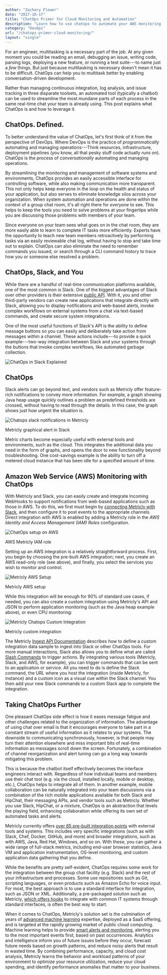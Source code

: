 ```yaml
---
author: "Zachary Flower"
date: "2017-10-17"
title: "ChatOps Primer for Cloud Monitoring and Automation"
description: "Learn how to use chatops to automate your AWS monitoring, and reduce your workload. Get feature-rich notifications about your AWS stack using Metricly."
category: "DevOps"
url: "/chatops-primer-cloud-monitoring/"
layout: "single"
---
```


For an engineer, multitasking is a necessary part of the job. At any given moment you could be reading an email, debugging an issue, writing code, parsing logs, deploying a new feature, or running a test suite---to name just a *few* things. But just because multitasking is necessary doesn't mean it has to be difficult. ChatOps can help you to multitask better by enabling conversation-driven development.

Rather than managing continuous integration, log analysis, and issue tracking in three disparate toolsets, an automated tool (typically a chatbot) can be used to streamline the most mundane parts of each process in the same real-time chat your team is already using. This post explains what ChatOps is and how to leverage it.

ChatOps. Defined.
-----------------

To better understand the value of ChatOps, let's first think of it from the perspective of DevOps. Where DevOps is the practice of *programmatically* automating and managing operations---Think resources, infrastructure, deployment pipelines (you know, all that pesky stuff code actually *runs on*). ChatOps is the process of *conversationally* automating and managing operations.

By streamlining the monitoring and management of software systems and environments, ChatOps provides an easily accessible interface for controlling software, while also making communication more transparent. This not only helps keep everyone in the loop on the health and status of your application, but also serves to eliminate knowledge silos across your organization. When system automation and operations are done within the context of a group chat room, it's all right there for *everyone* to see. This helps to keep the tools you need to solve problems at your fingertips while you are discussing those problems with members of your team.

Since everyone on your team sees what goes on in the chat room, they are more easily able to learn to complete IT tasks more efficiently. Experts have the opportunity to teach new team members retroactively by performing tasks via an easily reviewable chat log, without having to stop and take time out to explain. ChatOps can also eliminate the need to remember commands you issued, or search through a CLI command history to trace how you or someone else resolved a problem.

ChatOps, Slack, and You
-----------------------

While there are a handful of real-time communication platforms available, one of the most common is Slack. One of the biggest advantages of Slack over other providers is their extensive [public API](https://api.slack.com/slack-apps). With it, you and other third-party vendors can create new applications that integrate directly with Slack, allowing you to display notifications and web-based alerts, invoke complex workflows on external systems from a chat via text-based commands, and create secure system integrations.

One of the most useful functions of Slack's API is the ability to define message buttons so you can easily and deliberately take action from messages within a channel. These actions include---to provide a quick example---two-way integration between Slack and your systems through the buttons that invoke complex workflows, like automated garbage collection.

![ChatOps in Slack Explained](https://s3-us-west-2.amazonaws.com/com-netuitive-app-usw2-public/wp-content/uploads/2017/10/ChatOps-in-Slack-Explainedpng-1.png)


ChatOps
------------------------------------------------------------------------

Slack alerts can go beyond text, and vendors such as Metricly offer feature-rich notifications to convey more information. For example, a graph showing Java heap usage quickly outlines a problem as predefined thresholds are crossed, without having to read through the details. In this case, the graph shows just how urgent the situation is.

![Chatops slack notifications in Metricly](https://s3-us-west-2.amazonaws.com/com-netuitive-app-usw2-public/wp-content/uploads/2017/10/Chatops-slack-notifications-in-Metricly.png)

Metricly graphical alert in Slack

Metric charts become especially useful with external tools and environments, such as the cloud. This integrates the additional data you need in the form of graphs, and opens the door to new functionality beyond troubleshooting. One cost-savings example is the ability to turn off a metered cloud instance that has been idle for a specified amount of time.

Amazon Web Service (AWS) Monitoring with ChatOps
------------------------------------------------

With Metricly and Slack, you can easily create and integrate Incoming WebHooks to support notifications from web-based applications such as those in AWS. To do this, we first must begin by [connecting Metricly with Slack](https://docs.metricly.com/alerts-notifications/notifications/notifications-slack/), and then configure it to post events to the appropriate channels. Direct integration with AWS is enabled by adding a Metricly role in the *AWS Identity and Access Management (IAM) Roles* configuration.

![ChatOps setup on AWS](https://s3-us-west-2.amazonaws.com/com-netuitive-app-usw2-public/wp-content/uploads/2017/10/ChatOps-setup-on-AWS.png)

AWS Metricly IAM role

Setting up an AWS integration is a relatively straightforward process. First, you begin by choosing the pre-built AWS integration; next, you create an AWS read-only role (see above), and finally, you select the services you wish to monitor and control.

![Metricly AWS Setup](https://s3-us-west-2.amazonaws.com/com-netuitive-app-usw2-public/wp-content/uploads/2017/10/Metricly-AWS-Setup.png)

Metricly AWS setup

While this integration will be enough for 90% of standard use cases, if needed, you can also create a custom integration using Metricly's API and JSON to perform application monitoring (such as the Java heap example above), or even CPU monitoring:

![Metricly Chatops Custom Integration](https://s3-us-west-2.amazonaws.com/com-netuitive-app-usw2-public/wp-content/uploads/2017/10/Metricly-Chatops-Custom-Integration.png)

Metricly custom integration

The Metricly [Ingest API Documentation](https://docs.metricly.com/api/api-metrics/#create-a-data-sample) describes how to define a custom integration data sample to ingest into Slack or other ChatOps tools. For more manual interactions, Slack also allows you to define what are called [Slash Commands](https://api.slack.com/slash-commands) to trigger actions. By integrating various tools (Metricly, Slack, and AWS, for example), you can trigger commands that can be sent to an application or service. All you need to do is define the Slack command, the URL where you host the integration (inside Metricly, for instance) and a custom icon as a visual cue within the Slack channel. You then add your new Slack commands to a custom Slack app to complete the integration.

Taking ChatOps Further
----------------------

One pleasant ChatOps side effect is how it eases message fatigue and other challenges related to the organization of information. The advantage of using chat over email is that it encourages everyone to take part in a constant stream of useful information as it relates to your systems. The downside to communicating synchronously, however, is that people may turn their attention elsewhere and miss important bits of real-time information as messages scroll down the screen. Fortunately, a combination of channel reorganization and alert tuning can go a long way towards mitigating this problem.

This is because the chatbot itself effectively becomes the interface engineers interact with. Regardless of how individual teams and members use their chat tool (e.g. via the cloud, installed locally, mobile or desktop, etc.), ChatOps helps to integrate all of them. In another example, mobile collaboration can be naturally integrated into your team discussions via a combination of the rich mobile applications available for both Slack and HipChat, their messaging APIs, and vendor tools such as Metricly. Whether you use Slack, HipChat, or a mixture, ChatOps is an abstraction that levels the playing field, enhancing collaboration while offering its own set of automated tasks and alerts.

Metricly currently offers [over 65 pre-built integration points](https://docs.metricly.com/integrations/) with external tools and systems. This includes very specific integrations (such as with Slack, Chef, Docker, GitHub, and more) and broader integrations, such as with AWS, Java, Red Hat, Windows, and so on. With these, you can gather a wide range of full-stack metrics, including end-user browser statistics, Java VM and application instrumentation, OS-level monitoring, and custom application data gathering that you define.

While the benefits are pretty self-evident, ChatOps requires some work for the integration between the group chat facility (e.g. Slack) and the rest of your infrastructure and processes. Some use repositories such as Git, scripting languages, or even products such as Amazon Echo for voice input. For most, the best approach is to use a standard interface for integration, such as JSON or XML. Additionally, a pre-packaged solution such as Metricly, [which offers hooks](https://docs.metricly.com/api/api-webhooks/) to integrate with common IT systems through standard interfaces, is often the best way to start.

When it comes to ChatOps, Metricly's solution set is the culmination of years of [advanced machine learning](/machine-learning-monitoring-alerts) expertise, deployed as a SaaS offering, and is targeted at the rapidly growing market of public cloud computing. Machine learning helps to provide [smart alerts and monitoring](/reduce-alert-multi-criteria-policies), alerting you to the most important events first, based on past occurrences. Analytics and intelligence inform you of future issues before they occur, forecast future needs based on growth patterns, and reduce noisy alerts that result in wasted time. By combining performance, capacity, and cloud cost analysis, Metricly learns the behavior and workload patterns of your environment to optimize your resource utilization, reduce your cloud spending, and identify performance anomalies that matter to your business.
